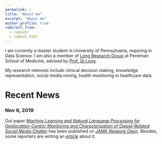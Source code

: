 ```yaml
---
permalink: /
title: "About me"
excerpt: "About me"
author_profile: true
redirect_from: 
  - /about/
  - /about.html
---
```


I am currently a master student in University of Pennsylvania, majoring in Data Science.  I am also a member of [Long Research Group](https://www.med.upenn.edu/long-lab/) at Perelman School of Medicine, advised by [Prof. Qi Long](https://www.dbei.med.upenn.edu/bio/qi-long-phd).

My research interests include clinical decision making, knowledge representation, social media mining, health monitoring in healthcare data.

Recent News
======
### Nov 6, 2019

Out paper [*Machine Learning and Natural Language Processing for Geolocation-Centric Monitoring and Characterization of Opioid-Related Social Media Chatter*](https://jamanetwork.com/journals/jamanetworkopen/fullarticle/2753983) has been published on [*JAMA Network Open*](https://jamanetwork.com/journals/jamanetworkopen). Besides, some reporters are writing an [*article*](https://www.popsci.com/story/health/opioids-social-media-predict/) about it.